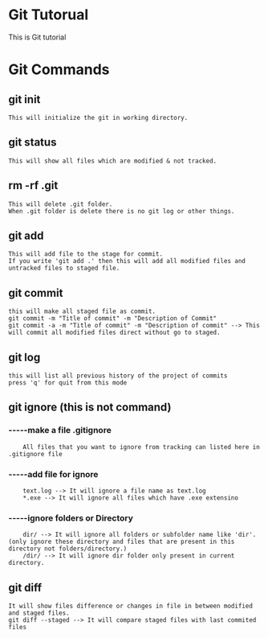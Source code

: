 # Git Tutorual
This is Git tutorial
<!-- # will work for heading & ## work for subHeading -->
# Git Commands

## git init
    This will initialize the git in working directory.

## git status
    This will show all files which are modified & not tracked.

## rm -rf .git
    This will delete .git folder.
    When .git folder is delete there is no git log or other things.

## git add <filename>
    This will add file to the stage for commit.
    If you write 'git add .' then this will add all modified files and untracked files to staged file.
## git commit
    this will make all staged file as commit.
    git commit -m "Title of commit" -m "Description of Commit"
    git commit -a -m "Title of commit" -m "Description of commit" --> This will commit all modified files direct without go to staged.
## git log
    this will list all previous history of the project of commits
    press 'q' for quit from this mode
        
## git ignore (this is not command)
### -----make a file .gitignore
        All files that you want to ignore from tracking can listed here in .gitignore file
### -----add file for ignore
        text.log --> It will ignore a file name as text.log
        *.exe --> It will ignore all files which have .exe extensino
### -----ignore folders or Directory
        dir/ --> It will ignore all folders or subfolder name like 'dir'.(only ignore these directory and files that are present in this directory not folders/directory.)
        /dir/ --> It will ignore dir folder only present in current directory.
## git diff
    It will show files difference or changes in file in between modified and staged files.
    git diff --staged --> It will compare staged files with last commited files
